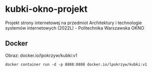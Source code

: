 # kubki-okno-projekt
Projekt strony internetowej na przedmiot Architektury i technologie systemów internetowych (2022L) - Politechnika Warszawska OKNO

## Docker
Obraz: docker.io/lpokrzyw/kubki:v1
```
docker container run -d -p 8888:8888 docker.io/lpokrzyw/kubki:v1
```
